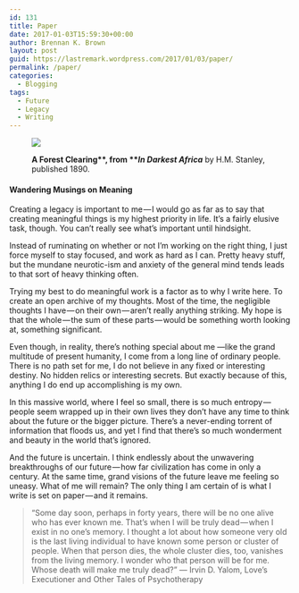 ```yaml
---
id: 131
title: Paper
date: 2017-01-03T15:59:30+00:00
author: Brennan K. Brown
layout: post
guid: https://lastremark.wordpress.com/2017/01/03/paper/
permalink: /paper/
categories:
  - Blogging
tags:
  - Future
  - Legacy
  - Writing
---
```


<figure class="wp-caption"> 

<img data-width="2000" data-height="1215" src="https://cdn-images-1.medium.com/max/2560/1*OJDxJfhWKjuNsT1Eszqr2A.jpeg" /> <figcaption class="wp-caption-text"><b>A Forest Clearing**, from **_In Darkest Africa_</b> by H.M. Stanley, published 1890.</figcaption></figure> 

#### Wandering Musings on Meaning

<span>C</span>reating a legacy is important to me — I would go as far as to say that creating meaningful things is my highest priority in life. It’s a fairly elusive task, though. You can’t really see what’s important until hindsight.

Instead of ruminating on whether or not I’m working on the right thing, I just force myself to stay focused, and work as hard as I can. Pretty heavy stuff, but the mundane neurotic-ism and anxiety of the general mind tends leads to that sort of heavy thinking often.

Trying my best to do meaningful work is a factor as to why I write here. To create an open archive of my thoughts. Most of the time, the negligible thoughts I have — on their own — aren’t really anything striking. My hope is that the whole — the sum of these parts — would be something worth looking at, something significant.

<!--more-->

Even though, in reality, there’s nothing special about me —like the grand multitude of present humanity, I come from a long line of ordinary people. There is no path set for me, I do not believe in any fixed or interesting destiny. No hidden relics or interesting secrets. But exactly because of this, anything I do end up accomplishing is my own.

In this massive world, where I feel so small, there is so much entropy — people seem wrapped up in their own lives they don’t have any time to think about the future or the bigger picture. There’s a never-ending torrent of information that floods us, and yet I find that there’s so much wonderment and beauty in the world that’s ignored.

And the future is uncertain. I think endlessly about the unwavering breakthroughs of our future — how far civilization has come in only a century. At the same time, grand visions of the future leave me feeling so uneasy. What of me will remain? The only thing I am certain of is what I write is set on paper — and it remains.

> “Some day soon, perhaps in forty years, there will be no one alive who has ever known me. That’s when I will be truly dead — when I exist in no one’s memory. I thought a lot about how someone very old is the last living individual to have known some person or cluster of people. When that person dies, the whole cluster dies, too, vanishes from the living memory. I wonder who that person will be for me. Whose death will make me truly dead?” ― Irvin D. Yalom, Love’s Executioner and Other Tales of Psychotherapy